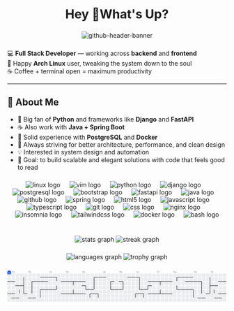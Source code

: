 <h1 align="center">Hey 👋What's Up?</h1>

###

<div align="center">
  <img width="1700" height="460" alt="github-header-banner" src="https://github.com/user-attachments/assets/49a28f2c-895b-407f-a47d-63d9e9a84e79" />
</div>

###

<div align="left">
  <p>
    💻 <strong>Full Stack Developer</strong> — working across <strong>backend</strong> and <strong>frontend</strong><br>
    🐧 Happy <strong>Arch Linux</strong> user, tweaking the system down to the soul<br>
    ☕ Coffee + terminal open = maximum productivity
  </p>
</div>

---

<h2>🧠 About Me</h2>

<ul>
  <li>🐍 Big fan of <strong>Python</strong> and frameworks like <strong>Django</strong> and <strong>FastAPI</strong></li>
  <li>☕ Also work with <strong>Java + Spring Boot</strong></li>
  <li>🐘 Solid experience with <strong>PostgreSQL</strong> and <strong>Docker</strong></li>
  <li>🧩 Always striving for better architecture, performance, and clean design</li>
  <li>💡 Interested in system design and automation</li>
  <li>🎯 Goal: to build scalable and elegant solutions with code that feels good to read</li>
</ul>


###

<div align="center">
  <img src="https://cdn.jsdelivr.net/gh/devicons/devicon/icons/linux/linux-original.svg" height="70" alt="linux logo"  />
  <img width="13" />
  <img src="https://cdn.jsdelivr.net/gh/devicons/devicon/icons/vim/vim-original.svg" height="70" alt="vim logo"  />
  <img width="13" />
  <img src="https://skillicons.dev/icons?i=py" height="70" alt="python logo"  />
  <img width="13" />
  <img src="https://cdn.jsdelivr.net/gh/devicons/devicon/icons/django/django-plain.svg" height="70" alt="django logo"  />
  <img width="13" />
  <img src="https://cdn.jsdelivr.net/gh/devicons/devicon/icons/postgresql/postgresql-original.svg" height="70" alt="postgresql logo"  />
  <img width="13" />
  <img src="https://cdn.jsdelivr.net/gh/devicons/devicon/icons/bootstrap/bootstrap-original.svg" height="70" alt="bootstrap logo"  />
  <img width="13" />
  <img src="https://cdn.jsdelivr.net/gh/devicons/devicon/icons/fastapi/fastapi-original.svg" height="70" alt="fastapi logo"  />
  <img width="13" />
  <img src="https://cdn.jsdelivr.net/gh/devicons/devicon/icons/java/java-original.svg" height="70" alt="java logo"  />
  <img width="13" />
  <img src="https://cdn.jsdelivr.net/gh/devicons/devicon/icons/github/github-original.svg" height="70" alt="github logo"  />
  <img width="13" />
  <img src="https://cdn.jsdelivr.net/gh/devicons/devicon/icons/spring/spring-original.svg" height="70" alt="spring logo"  />
  <img width="13" />
  <img src="https://cdn.jsdelivr.net/gh/devicons/devicon/icons/html5/html5-original.svg" height="70" alt="html5 logo"  />
  <img width="13" />
  <img src="https://cdn.jsdelivr.net/gh/devicons/devicon/icons/javascript/javascript-original.svg" height="70" alt="javascript logo"  />
  <img width="13" />
  <img src="https://cdn.jsdelivr.net/gh/devicons/devicon/icons/typescript/typescript-original.svg" height="70" alt="typescript logo"  />
  <img width="13" />
  <img src="https://cdn.jsdelivr.net/gh/devicons/devicon/icons/git/git-original.svg" height="70" alt="git logo"  />
  <img width="13" />
  <img src="https://cdn.jsdelivr.net/gh/devicons/devicon/icons/css3/css3-original.svg" height="70" alt="css logo"  />
  <img width="13" />
  <img src="https://cdn.jsdelivr.net/gh/devicons/devicon/icons/nginx/nginx-original.svg" height="70" alt="nginx logo"  />
  <img width="13" />
  <img src="https://cdn.jsdelivr.net/gh/devicons/devicon/icons/insomnia/insomnia-original.svg" height="70" alt="insomnia logo"  />
  <img width="13" />
  <img src="https://cdn.jsdelivr.net/gh/devicons/devicon/icons/tailwindcss/tailwindcss-original-wordmark.svg" height="70" alt="tailwindcss logo"  />
  <img width="13" />
  <img src="https://cdn.jsdelivr.net/gh/devicons/devicon/icons/docker/docker-original.svg" height="70" alt="docker logo"  />
  <img width="13" />
  <img src="https://cdn.jsdelivr.net/gh/devicons/devicon/icons/bash/bash-original.svg" height="70" alt="bash logo"  />
</div>

###

<br clear="both">

<div align="center">
  <img src="https://github-readme-stats.vercel.app/api?username=MatheusWith&hide_title=false&hide_rank=false&show_icons=true&include_all_commits=true&count_private=true&disable_animations=false&theme=apprentice&locale=en&hide_border=true&order=1" height="150" alt="stats graph"  />
  <img src="https://streak-stats.demolab.com?user=MatheusWith&locale=en&mode=daily&theme=apprentice&hide_border=true&border_radius=5&date_format=%5BY%20%5DM%20j&order=3" height="150" alt="streak graph"  />
</div>

###

<div align="center">
  <img src="https://github-readme-stats.vercel.app/api/top-langs?username=MatheusWith&locale=en&hide_title=true&layout=compact&card_width=320&langs_count=12&theme=apprentice&hide_border=true&order=2" height="200" alt="languages graph"  />
  <img src="https://github-profile-trophy.vercel.app?username=MatheusWith&theme=apprentice&column=-1&row=1&margin-w=8&margin-h=8&no-bg=true&no-frame=true&order=4" height="150" alt="trophy graph"  />
</div>

###

<picture>
  <source media="(prefers-color-scheme: dark)" srcset="https://raw.githubusercontent.com/MatheusWith/MatheusWith/output/pacman-contribution-graph-dark.svg">
  <source media="(prefers-color-scheme: light)" srcset="https://raw.githubusercontent.com/MatheusWith/MatheusWith/output/pacman-contribution-graph.svg">
  <img alt="pacman contribution graph" src="https://raw.githubusercontent.com/MatheusWith/MatheusWith/output/pacman-contribution-graph.svg">
</picture>

###
